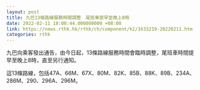 ```yaml
---
layout: post
title: 九巴13條路線服務時間調整　尾班車提早至晚上8時
date: 2022-02-11 18:00:44.000000000 +08:00
link: https://news.rthk.hk/rthk/ch/component/k2/1633219-20220211.htm
categories: rthk
---
```


九巴向乘客發出通告，由今日起，13條路線服務時間會臨時調整，尾班車時間提早至晚上8時，直至另行通知。

這13條路線，包括47A、66M、67X、80M、82K、85B、88K、89B、234A、286M、290、296A、296M。
